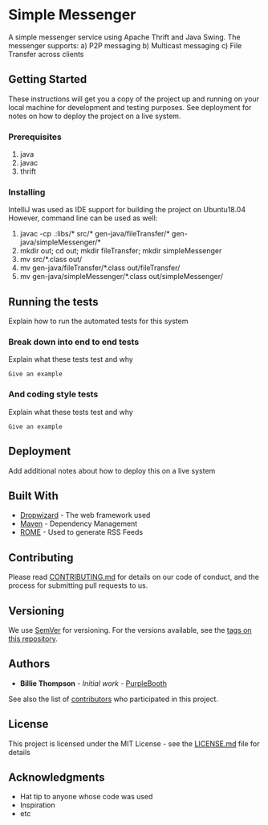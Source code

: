 # Simple Messenger
A simple messenger service using Apache Thrift and Java Swing.
The messenger supports:
a) P2P messaging
b) Multicast messaging
c) File Transfer across clients

## Getting Started

These instructions will get you a copy of the project up and running on your local machine for development and testing purposes.
See deployment for notes on how to deploy the project on a live system.

### Prerequisites

1. java
2. javac
3. thrift

### Installing

IntelliJ was used as IDE support for building the project on Ubuntu18.04
However, command line can be used as well:
1. javac -cp .:libs/\* src/\* gen-java/fileTransfer/\* gen-java/simpleMessenger/\*
2. mkdir out; cd out; mkdir fileTransfer; mkdir simpleMessenger
3. mv src/\*.class out/
4. mv gen-java/fileTransfer/\*.class out/fileTransfer/
5. mv gen-java/simpleMessenger/\*.class out/simpleMessenger/

## Running the tests

Explain how to run the automated tests for this system

### Break down into end to end tests

Explain what these tests test and why

```
Give an example
```

### And coding style tests

Explain what these tests test and why

```
Give an example
```

## Deployment

Add additional notes about how to deploy this on a live system

## Built With

* [Dropwizard](http://www.dropwizard.io/1.0.2/docs/) - The web framework used
* [Maven](https://maven.apache.org/) - Dependency Management
* [ROME](https://rometools.github.io/rome/) - Used to generate RSS Feeds

## Contributing

Please read [CONTRIBUTING.md](https://gist.github.com/PurpleBooth/b24679402957c63ec426) for details on our code of conduct, and the process for submitting pull requests to us.

## Versioning

We use [SemVer](http://semver.org/) for versioning. For the versions available, see the [tags on this repository](https://github.com/your/project/tags).

## Authors

* **Billie Thompson** - *Initial work* - [PurpleBooth](https://github.com/PurpleBooth)

See also the list of [contributors](https://github.com/your/project/contributors) who participated in this project.

## License

This project is licensed under the MIT License - see the [LICENSE.md](LICENSE.md) file for details

## Acknowledgments

* Hat tip to anyone whose code was used
* Inspiration
* etc
